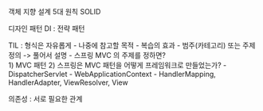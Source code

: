 객체 지향 설계 5대 원칙
SOLID

디자인 패턴 
DI : 전략 패턴

TIL : 형식은 자유롭게 
     - 나중에 참고할 목적
    - 복습의 효과
    - 범주(카테고리) 또는 주제 정의 -> 풀어서 설명
    - 스프링 MVC 의 주제를 정하면?    
        1) MVC 패턴
        2) 스프링은 MVC 패턴을 어떻게 프레임워크로 만들었는가?
        - DispatcherServlet 
        - WebApplicationContext 
            - HandlerMapping, HandlerAdapter, ViewResolver, View




의존성 : 서로 필요한 관계